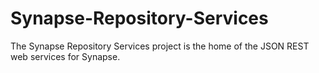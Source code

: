 Synapse-Repository-Services
===========================

The Synapse Repository Services project is the home of the JSON REST web services for Synapse.